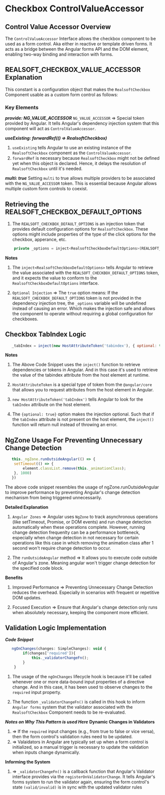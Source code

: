 # Checkbox ControlValueAccessor 

## Control Value Accessor Overview 
The `ControlValueAccessor` Interface allows the checkbox component to be used as a form control. Aka either in reactive or template driven forms. It acts as a bridge between the Angular forms API and the DOM element, enabling two-way binding and interaction with forms. 

## REALSOFT_CHECKBOX_VALUE_ACCESSOR Explanation
This constant is a configuration object that makes the `RealsoftCheckbox` Component usable as a custom form control as follows: 

### Key Elements
***provide: NG_VALUE_ACCESSOR***
`NG_VALUE_ACCESSOR` => Special token provided by Angular. It tells Angular's dependency injection system that this component will act as `ControlValueAccessor`.

***useExisting: forwardRef(() => RealsoftCheckbox)***
1. `useExisting` tells Angular to use an existing instance of the `RealsoftCheckbox` component as the `ControlValueAccessor`.
2. `forwardRef` is necessary because `RealsoftCheckbox` might not be defined yet when this object is declared. Hence, it delays the resolution of `RealsoftCheckbox` until it's needed. 

***multi: true***
Setting `multi` to true allows multiple providers to be associated with the `NG_VALUE_ACCESSOR` token. This is essential because Angular allows multiple custom form controls to coexist. 

## Retrieving the REALSOFT_CHECKBOX_DEFAULT_OPTIONS
1. The `REALSOFT_CHECKBOX_DEFAULT_OPTIONS` is an injection token that provides default configuration options for `RealsoftCheckbox`. These options might include properties of the type of the click options for the checkbox, apperance, etc.

```js
    private _options = inject<RealsoftCheckboxDefaultOptions>(REALSOFT_CHECKBOX_DEFAULT_OPTIONS, {optional: true});
```

**Notes**
1. The `inject<RealsoftCheckboxDefaultOptions>` tells Angular to retrieve the value associated with the `REALSOFT_CHECKBOX_DEFAULT_OPTIONS` token, and it expects the value to conform to the `RealsoftCheckboxDefaultOptions` interface.

2. `Optional Injection` => The `true` option means: 
If the `REALSOFT_CHECKBOX_DEFAULT_OPTIONS` token is not provided in the dependency injection tree, the `_options` variable will be undefined instead of causing an error. Which makes the injection safe and allows the component to operate without requiring a global configuration for checkboxes.


## Checkbox TabIndex Logic 

```js
   _tabIndex = inject(new HostAttributeToken('tabindex'), { optional: true });
```
**Notes**
1. The Above Code Snippet uses the `inject()` function to retrieve dependencies or tokens in Angular. And in this case it's used to retrieve the value of the tabindex attribute from the host element at runtime. 

2. `HostAttributeToken` is a special type of token from the `@angular/core` that allows you to request attributes from the host element in Angular. 

3. `new HostAttributeToken('tabIndex')` tells Angular to look for the `tabIndex` attribute on the host element. 

4. The `{optional: true}` option makes the injection optional. Such that if the `tabIndex` attribute is not present on the host element, the `inject()` function will return null instead of throwing an error.

## NgZone Usage For Preventing Unnecessary Change Detection

```js
   this._ngZone.runOutsideAngular(() => {
    setTimeout(() => {
        element.classList.remove(this._animationClass);
    }, 1000)
   })
```
The above code snippet resembles the usage of ngZone.runOutsideAngular to improve performance by preventing Angular's change detection mechanism from being triggered unnecessarily. 

**Detailed Explanation** 

1. `Angular Zones` => Angular uses `NgZone` to track asynchronous operations (like setTimeout, Promise, or DOM events) and run change detection automatically when these operations complete. However, running change detection frequenlty can be a performance bottleneck, especially when change detection in not necessary for certain operations like this case in which removing the animation class after 1 second won't require change detection to occur.

2. The `runOutsideAngular` method => It allows you to execute code outside of Angular's zone. Meaning angular won't trigger change detection for the specified code block. 

**Benefits**
1. Improved Performance => Preventing Unnecessary Change Detection reduces the overhead. Especially in scenarios with frequent or repetitive DOM updates.

2. Focused Execution => Ensure that Angular's change detection only runs when absolutely necessary, keeping the component more efficient. 

## Validation Logic Implementation

***Code Snippet***

```js
   ngOnChanges(changes: SimpleChanges): void {
        if(changes['required']){
            this._validatorChangeFn();
        }
    }
```
1. The usage of the `ngOnChanges` lifecycle hook is because it'll be called whenever one or more data-bound input properties of a directive change. And in this case, it has been used to observe changes to the `required` input property. 

2. The function `_validatorChangeFn()` is called in this hook to inform `Angular forms` system that the validator associated with the `RealsoftCheckbox` Component needs to be re-evaluated. 

***Notes on Why This Pattern is used Here***
**Dynamic Changes in Validators**
1. => If the `required` input changes (e.g., from true to false or vice versa), then the form control's validation rules need to be updated.
2. => Valaidators in Angular are typically set up when a form control is initialized, so a manual trigger is necessary to update the validation when inputs change dynamically. 

**Informing the System**
1. => `_validatorChangeFn()` is a callback function that Angular's Validator interface provides via the `registerOnValidatorChange`. It tells Angular's forms system to run the validator again, ensuring the form control's state `(valid/invalid)` is in sync with the updated validator rules
